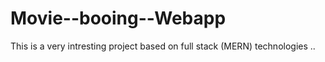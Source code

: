 # Movie--booing--Webapp
This is a very intresting project based on full stack (MERN) technologies ..
